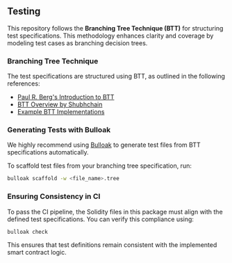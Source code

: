 ## Testing

This repository follows the **Branching Tree Technique (BTT)** for structuring test specifications. This methodology enhances clarity and coverage by modeling test cases as branching decision trees.

### Branching Tree Technique

The test specifications are structured using BTT, as outlined in the following references:

- [Paul R. Berg's Introduction to BTT](https://x.com/PaulRBerg/status/1682346315806539776)
- [BTT Overview by Shubhchain](https://shubhchain.hashnode.dev/smart-contract-testing-made-easy)
- [Example BTT Implementations](https://github.com/PaulRBerg/btt-examples)

### Generating Tests with Bulloak

We highly recommend using [Bulloak](https://github.com/alexfertel/bulloak) to generate test files from BTT specifications automatically.

To scaffold test files from your branching tree specification, run:

```sh
bulloak scaffold -w <file_name>.tree
```

### Ensuring Consistency in CI

To pass the CI pipeline, the Solidity files in this package must align with the defined test specifications. You can verify this compliance using:

```sh
bulloak check
```

This ensures that test definitions remain consistent with the implemented smart contract logic.
